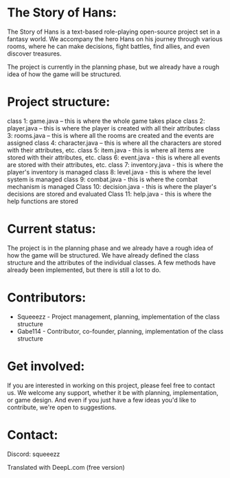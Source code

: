 # The Story of Hans:
The Story of Hans is a text-based role-playing open-source project set in a fantasy world.
We accompany the hero Hans on his journey through various rooms, where he can make decisions, fight battles, find allies, and even discover treasures.

The project is currently in the planning phase, but we already have a rough idea of how the game will be structured.
# Project structure:

class 1: game.java – this is where the whole game takes place
class 2: player.java – this is where the player is created with all their attributes
class 3: rooms.java – this is where all the rooms are created and the events are assigned
class 4: character.java – this is where all the characters are stored with their attributes, etc.
class 5: item.java - this is where all items are stored with their attributes, etc.
class 6: event.java - this is where all events are stored with their attributes, etc.
class 7: inventory.java - this is where the player's inventory is managed
class 8: level.java - this is where the level system is managed
class 9: combat.java - this is where the combat mechanism is managed
Class 10: decision.java - this is where the player's decisions are stored and evaluated
Class 11: help.java - this is where the help functions are stored

# Current status:
The project is in the planning phase and we already have a rough idea of how the game will be structured.
We have already defined the class structure and the attributes of the individual classes.
A few methods have already been implemented, but there is still a lot to do.

# Contributors:
- Squeeezz - Project management, planning, implementation of the class structure
- Gabe114 - Contributor, co-founder, planning, implementation of the class structure

# Get involved:
If you are interested in working on this project, please feel free to contact us.
We welcome any support, whether it be with planning, implementation, or game design.
And even if you just have a few ideas you'd like to contribute, we're open to suggestions.

# Contact:
Discord: squeeezz

Translated with DeepL.com (free version)
